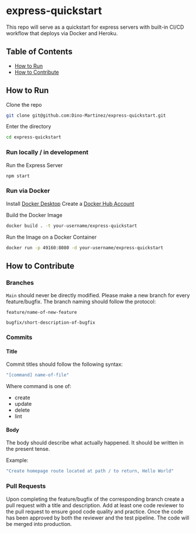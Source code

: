 # express-quickstart

This repo will serve as a quickstart for express servers with built-in CI/CD workflow that deploys via Docker and Heroku.

## Table of Contents
- [How to Run](#how-to-run)
- [How to Contribute](#how-to-contribute)

## How to Run

Clone the repo
```zsh
git clone git@github.com:Dino-Martinez/express-quickstart.git
```

Enter the directory
```zsh
cd express-quickstart
```

### Run locally / in development

Run the Express Server
```zsh
npm start
```

### Run via Docker

Install [Docker Desktop](https://docs.docker.com/get-docker/)
Create a [Docker Hub Account](https://hub.docker.com)

Build the Docker Image
```zsh
docker build . -t your-username/express-quickstart
```

Run the Image on a Docker Container
```zsh
docker run -p 49160:8080 -d your-username/express-quickstart
```

## How to Contribute

### Branches

`Main` should never be directly modified. Please make a new branch for every feature/bugfix. The branch naming should follow the protocol:

```
feature/name-of-new-feature
```

```
bugfix/short-description-of-bugfix
```

### Commits

#### Title

Commit titles should follow the following syntax:

```zsh
"[command] name-of-file"
```

Where command is one of:
- create
- update
- delete
- lint

#### Body

The body should describe what actually happened. It should be written in the present tense.

Example:

```zsh
"Create homepage route located at path / to return, Hello World"
```

### Pull Requests

Upon completing the feature/bugfix of the corresponding branch create a pull request with a title and description. Add at least one code reviewer to the pull request to ensure good code quality and practice. Once the code has been approved by both the reviewer and the test pipeline. The code will be merged into production.
